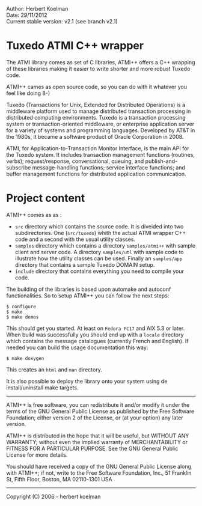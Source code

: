Author: Herbert Koelman  
Date: 29/11/2012  
Current stable version: v2.1 (see branch v2.1)
 
Tuxedo ATMI C++ wrapper
============

The ATMI library comes as set of C libraries, ATMI++ offers a C++ wrapping of these libraries making it easier to write shorter and more robust Tuxedo code.

ATMI++ cames as open source code, so you can do with it whatever you feel like doing 8-)

Tuxedo (Transactions for Unix, Extended for Distributed Operations) is a middleware platform used to manage distributed transaction processing in distributed computing environments. Tuxedo is a transaction processing system or transaction-oriented middleware, or enterprise application server for a variety of systems and programming languages. Developed by AT&T in the 1980s, it became a software product of Oracle Corporation in 2008.

ATMI, for Application-to-Transaction Monitor Interface, is the main API for the Tuxedo system. It includes transaction management functions (routines, verbs); request/response, conversational, queuing, and publish-and-subscribe message-handling functions; service interface functions; and buffer management functions for distributed application communication.

Project content
============

ATMI++ comes as as :
* ```src``` directory which contains the source code. It is diveided into two subdirectories. One (```src/tuxedo```) whith the actual ATMI wrapper C++ code and a second with the usual utility classes.
* ```samples``` directory which contains a directory ```samples/atmi++``` with sample client and server code. A directory ```samples/utl``` with sample code to illustrate how the utility classes can be used. Finally an ```samples/app``` directory that contains a sample Tuxedo DOMAIN setup.
* ```include``` directory that contains everything you need to compile your code.

The building of the libraries is based upon automake and autoconf functionalities. So to setup ATMI++ you can follow the next steps:
```
$ configure
$ make
$ make demos
```

This should get you started. At least on ```Fedora FC17``` and AIX 5.3 or later. When build was successfully you should end up with a ```locale``` directory which contains the message catalogues (currently French and English). If needed you can build the usage documentation this way:
```
$ make doxygen
```

This creates an ```html``` and ```man``` directory.

It is also possible to deploy the library onto your system using de install/uninstall make targets.

-------------------------------------------------------------------

 ATMI++ is free software, you can redistribute it and/or modify
 it under the terms of the GNU General Public License as published by
 the Free Software Foundation; either version 2 of the License, or
 (at your option) any later version.

 ATMI++ is distributed in the hope that it will be useful,
 but WITHOUT ANY WARRANTY; without even the implied warranty of
 MERCHANTABILITY or FITNESS FOR A PARTICULAR PURPOSE.  See the
 GNU General Public License for more details.

 You should have received a copy of the GNU General Public License
 along with ATMI++; if not, write to the Free Software
 Foundation, Inc., 51 Franklin St, Fifth Floor,
 Boston, MA  02110-1301  USA

-------------------------------------------------------------------
Copyright (C) 2006 - herbert koelman

